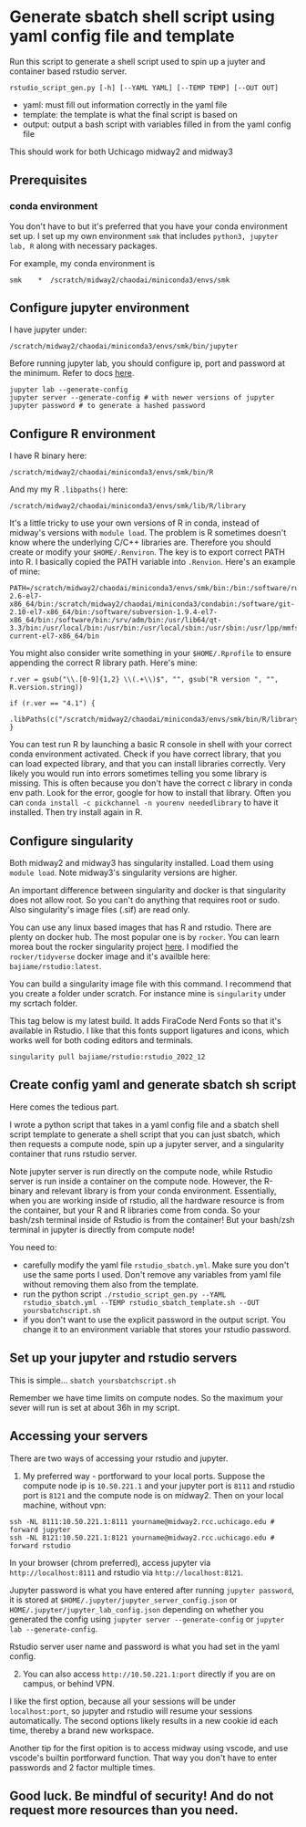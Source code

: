 # Generate sbatch shell script using yaml config file and template


Run this script to generate a shell script used to spin up a juyter and container based rstudio server.

```
rstudio_script_gen.py [-h] [--YAML YAML] [--TEMP TEMP] [--OUT OUT]
```
- yaml: must fill out information correctly in the yaml file
- template: the template is what the final script is based on
- output: output a bash script with variables filled in from the yaml config file

This should work for both Uchicago midway2 and midway3


## Prerequisites

### conda environment

You don't have to but it's preferred that you have your conda environment set up. I set up my own environment `smk` that includes `python3, jupyter lab, R` along with necessary packages.

For example, my conda environment is
```
smk    *  /scratch/midway2/chaodai/miniconda3/envs/smk
```

## Configure jupyter environment

I have jupyter under:

```
/scratch/midway2/chaodai/miniconda3/envs/smk/bin/jupyter
```

Before running jupyter lab, you should configure ip, port and password at the minimum. Refer to docs [here](https://jupyter-notebook.readthedocs.io/en/stable/public_server.html).
```
jupyter lab --generate-config
jupyter server --generate-config # with newer versions of jupyter
jupyter password # to generate a hashed password
```


## Configure R environment

I have R binary here:
```
/scratch/midway2/chaodai/miniconda3/envs/smk/bin/R
```

And my my R `.libpaths()` here:
```
/scratch/midway2/chaodai/miniconda3/envs/smk/lib/R/library
```

It's a little tricky to use your own versions of R in conda, instead of midway's versions with `module load`. The problem is R sometimes doesn't know where the underlying C/C++ libraries are. Therefore you should create or modify your `$HOME/.Renviron`. The key is to export correct PATH into R. I basically copied the PATH variable into `.Renvion`. Here's an example of mine:
```
PATH=/scratch/midway2/chaodai/miniconda3/envs/smk/bin:/bin:/software/ruby-2.6-el7-x86_64/bin:/scratch/midway2/chaodai/miniconda3/condabin:/software/git-2.10-el7-x86_64/bin:/software/subversion-1.9.4-el7-x86_64/bin:/software/bin:/srv/adm/bin:/usr/lib64/qt-3.3/bin:/usr/local/bin:/usr/bin:/usr/local/sbin:/usr/sbin:/usr/lpp/mmfs/bin:/home/chaodai/bin:/home/chaodai/.local/bin:/software/slurm-current-el7-x86_64/bin
```

You might also consider write something in your `$HOME/.Rprofile` to ensure appending the correct R library path. Here's mine:
```
r.ver = gsub("\\.[0-9]{1,2} \\(.+\\)$", "", gsub("R version ", "", R.version.string))

if (r.ver == "4.1") {
  .libPaths(c("/scratch/midway2/chaodai/miniconda3/envs/smk/bin/R/library"))
}
```

You can test run R by launching a basic R console in shell with your correct conda environment activated. Check if you have correct library, that you can load expected library, and that you can install libraries correctly. Very likely you would run into errors sometimes telling you some library is missing. This is often because you don't have the correct c library in conda env path. Look for the error, google for how to install that library. Often you can `conda install -c pickchannel -n yourenv neededlibrary` to have it installed. Then try install again in R.

## Configure singularity

Both midway2 and midway3 has singularity installed. Load them using `module load`. Note midway3's singularity versions are higher.

An important difference between singularity and docker is that singularity does not allow root. So you can't do anything that requires root or sudo. Also singularity's image files (.sif) are read only.

You can use any linux based images that has R and rstudio. There are plenty on docker hub. The most popular one is by `rocker`. You can learn morea bout the rocker singularity project [here](https://rocker-project.org/use/singularity.html). I modified the `rocker/tidyverse` docker image and it's availble here: `bajiame/rstudio:latest`. 

You can build a singularity image file with this command. I recommend that you create a folder under scratch. For instance mine is `singularity` under my scrtach folder.

This tag below is my latest build. It adds FiraCode Nerd Fonts so that it's available in Rstudio. I like that this fonts support ligatures and icons, which works well for both coding editors and terminals.

```
singularity pull bajiame/rstudio:rstudio_2022_12
```

## Create config yaml and generate sbatch sh script

Here comes the tedious part.

I wrote a python script that takes in a yaml config file and a sbatch shell script template to generate a shell script that you can just sbatch, which then requests a compute node, spin up a jupyter server, and a singularity container that runs rstudio server.

Note jupyter server is run directly on the compute node, while Rstudio server is run inside a container on the compute node. However, the R-binary and relevant library is from your conda environment. Essentially, when you are working inside of rstudio, all the hardware resource is from the container, but your R and R libraries come from conda. So your bash/zsh terminal inside of Rstudio is from the container! But your bash/zsh terminal in jupyter is directly from compute node!

You need to:

-   carefully modify the yaml file `rstudio_sbatch.yml`. Make sure you don't use the same ports I used. Don't remove any variables from yaml file without removing them also from the template.
-   run the python script `./rstudio_script_gen.py --YAML rstudio_sbatch.yml --TEMP rstudio_sbatch_template.sh --OUT yoursbatchscript.sh`
-   if you don't want to use the explicit password in the output script. You change it to an environment variable that stores your rstudio password.

## Set up your jupyter and rstudio servers

This is simple...
`sbatch yoursbatchscript.sh`

Remember we have time limits on compute nodes. So the maximum your sever will run is set at about 36h in my script.

## Accessing your servers

There are two ways of accessing your rstudio and jupyter. 

1. My preferred way - portforward to your local ports. Suppose the compute node ip is `10.50.221.1` and your jupyter port is `8111` and rstudio port is `8121` and the compute node is on midway2. Then on your local machine, without vpn:

```
ssh -NL 8111:10.50.221.1:8111 yourname@midway2.rcc.uchicago.edu # forward jupyter
ssh -NL 8121:10.50.221.1:8121 yourname@midway2.rcc.uchicago.edu # forward rstudio
```

In your browser (chrom preferred), access jupyter via `http://localhost:8111` and rstudio via `http://localhost:8121`. 

Jupyter password is what you have entered after running `jupyter password`, it is stored at `$HOME/.jupyter/jupyter_server_config.json` or `HOME/.jupyter/jupyter_lab_config.json` depending on whether you generated the config using `jupyter server --generate-config` or `jupyter lab --generate-config`.

Rstudio server user name and password is what you had set in the yaml config.

2. You can also access `http://10.50.221.1:port` directly if you are on campus, or behind VPN.

I like the first option, because all your sessions will be under `localhost:port`, so jupyter and rstudio will resume your sessions automatically. The second options likely results in a new cookie id each time, thereby a brand new workspace.

Another tip for the first opition is to access midway using vscode, and use vscode's builtin portforward function. That way you don't have to enter passwords and 2 factor multiple times.

## Good luck. Be mindful of security! And do not request more resources than you need.
